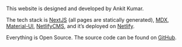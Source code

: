 This website is designed and developed by Ankit Kumar.



The tech stack is [NextJS](https://nextjs.org/) (all pages are statically generated), [MDX](https://mdxjs.com/), [Material-UI](https://mui.com/), [NetlifyCMS](https://www.netlifycms.org/), and it’s deployed on [Netlify](https://www.netlify.com/).


Everything is Open Source. The source code can be found on [GitHub](https://github.com/mynameisankit/portfolio-v2).